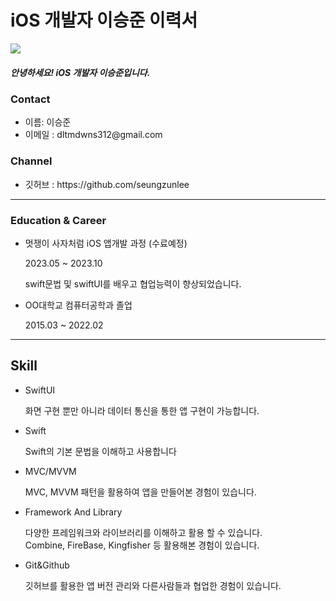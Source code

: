 
<h1> iOS 개발자 이승준 이력서</h1>

<img src="https://github.com/APPSCHOOL3-iOS/APPSCHOOL3-iOS.github.io/assets/73987824/4b2d2b89-ee8b-4a7d-9b4b-5988e34ffa82">



<h5>안녕하세요!   iOS 개발자 이승준입니다.</h5>

<h3>Contact</h3> 
<ul>
  <li>
    이름: 이승준
  </li>
  <li>
    이메일 : dltmdwns312@gmail.com
  </li>
</ul>


<h3>Channel</h3> 
<ul>
  <li>깃허브 : https://github.com/seungzunlee
  </li>
</ul>

---

<h3>Education &  Career</h3> 
<ul>
<li>멋쟁이 사자처럼  iOS 앱개발 과정 (수료예정)</li>
<p>2023.05 ~ 2023.10</p>
<p>swift문법 및 swiftUI를 배우고 협업능력이 향상되었습니다.</p>

<li>OO대학교 컴퓨터공학과 졸업</li>
<p>2015.03 ~ 2022.02</p>
</ul>

---

<h2>Skill</h2> 
<ul>
  <li>SwiftUI</li>
  <p>화면 구현 뿐만 아니라 데이터 통신을 통한 앱 구현이 가능합니다.
 </p>
  <li>Swift</li>
  <p>Swift의 기본 문법을 이해하고 사용합니다</p>
  <li>MVC/MVVM</li>
  <p>MVC, MVVM 패턴을 활용하여 앱을 만들어본 경험이 있습니다.</p>
  <li>Framework And Library</li>
  <p>다양한 프레임워크와 라이브러리를 이해하고 활용 할 수 있습니다.<br>Combine, FireBase, Kingfisher 등 활용해본 경험이 있습니다.</p>
  <li>Git&Github</li>
  <p>깃허브를 활용한 앱 버전 관리와 다른사람들과 협업한 경험이 있습니다.</p>
</ul>
